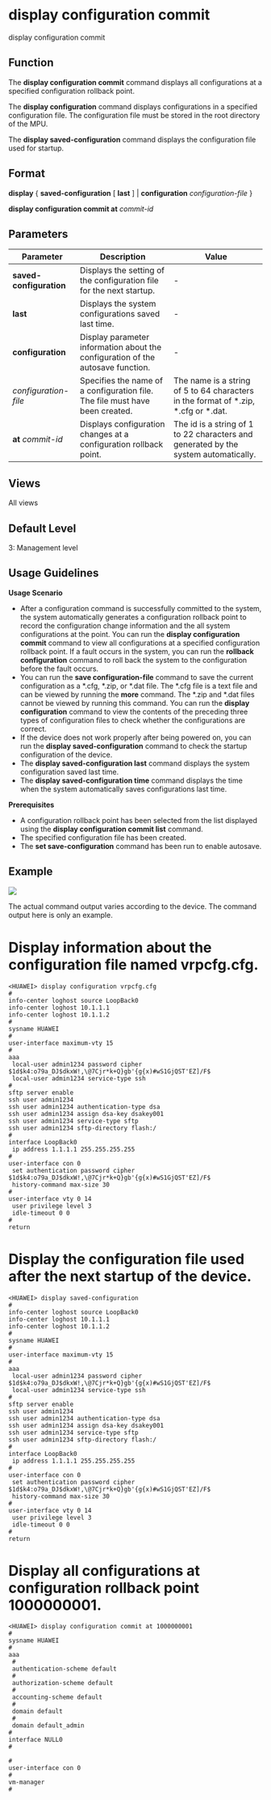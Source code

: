 display configuration commit
============================

display configuration commit

Function
--------



The **display configuration commit** command displays all configurations at a specified configuration rollback point.

The **display configuration** command displays configurations in a specified configuration file. The configuration file must be stored in the root directory of the MPU.

The **display saved-configuration** command displays the configuration file used for startup.




Format
------

**display** { **saved-configuration** [ **last** ] | **configuration** *configuration-file* }

**display configuration commit at** *commit-id*


Parameters
----------

| Parameter | Description | Value |
| --- | --- | --- |
| **saved-configuration** | Displays the setting of the configuration file for the next startup. | - |
| **last** | Displays the system configurations saved last time. | - |
| **configuration** | Display parameter information about the configuration of the autosave function. | - |
| *configuration-file* | Specifies the name of a configuration file. The file must have been created. | The name is a string of 5 to 64 characters in the format of \*.zip, \*.cfg or \*.dat. |
| **at** *commit-id* | Displays configuration changes at a configuration rollback point. | The id is a string of 1 to 22 characters and generated by the system automatically. |



Views
-----

All views


Default Level
-------------

3: Management level


Usage Guidelines
----------------

**Usage Scenario**

* After a configuration command is successfully committed to the system, the system automatically generates a configuration rollback point to record the configuration change information and the all system configurations at the point. You can run the **display configuration commit** command to view all configurations at a specified configuration rollback point. If a fault occurs in the system, you can run the **rollback configuration** command to roll back the system to the configuration before the fault occurs.
* You can run the **save configuration-file** command to save the current configuration as a \*.cfg, \*.zip, or \*.dat file. The \*.cfg file is a text file and can be viewed by running the **more** command. The \*.zip and \*.dat files cannot be viewed by running this command. You can run the **display configuration** command to view the contents of the preceding three types of configuration files to check whether the configurations are correct.
* If the device does not work properly after being powered on, you can run the **display saved-configuration** command to check the startup configuration of the device.
* The **display saved-configuration last** command displays the system configuration saved last time.
* The **display saved-configuration time** command displays the time when the system automatically saves configurations last time.

**Prerequisites**

* A configuration rollback point has been selected from the list displayed using the **display configuration commit list** command.
* The specified configuration file has been created.
* The **set save-configuration** command has been run to enable autosave.


Example
-------

![](../public_sys-resources/note_3.0-en-us.png) 

The actual command output varies according to the device. The command output here is only an example.


# Display information about the configuration file named vrpcfg.cfg.
```
<HUAWEI> display configuration vrpcfg.cfg
#                                                                               
info-center loghost source LoopBack0                                            
info-center loghost 10.1.1.1                                                    
info-center loghost 10.1.1.2                                                    
#
sysname HUAWEI
#
user-interface maximum-vty 15                                                                                                                       
#                                                                               
aaa                                                                             
 local-user admin1234 password cipher $1d$k4:o79a_DJ$dkxW!,\@7Cjr*k+Q}gb'{g{x)#wS1GjQST'EZ]/F$                                            
 local-user admin1234 service-type ssh                                                                                    
#
sftp server enable
ssh user admin1234
ssh user admin1234 authentication-type dsa 
ssh user admin1234 assign dsa-key dsakey001
ssh user admin1234 service-type sftp
ssh user admin1234 sftp-directory flash:/ 
#                                                                               
interface LoopBack0                                                             
 ip address 1.1.1.1 255.255.255.255                                             
#                                                                               
user-interface con 0                                                            
 set authentication password cipher $1d$k4:o79a_DJ$dkxW!,\@7Cjr*k+Q}gb'{g{x)#wS1GjQST'EZ]/F$     
 history-command max-size 30                                                    
#                                                                               
user-interface vty 0 14                                                         
 user privilege level 3       
 idle-timeout 0 0                                                               
#                                                                               
return

```

# Display the configuration file used after the next startup of the device.
```
<HUAWEI> display saved-configuration
#                                                                               
info-center loghost source LoopBack0                                            
info-center loghost 10.1.1.1                                                    
info-center loghost 10.1.1.2                                                    
#
sysname HUAWEI
#
user-interface maximum-vty 15                                                                                                                        
#                                                                               
aaa                                                                             
 local-user admin1234 password cipher $1d$k4:o79a_DJ$dkxW!,\@7Cjr*k+Q}gb'{g{x)#wS1GjQST'EZ]/F$                                                              
 local-user admin1234 service-type ssh                                                                                   
#
sftp server enable
ssh user admin1234
ssh user admin1234 authentication-type dsa 
ssh user admin1234 assign dsa-key dsakey001
ssh user admin1234 service-type sftp
ssh user admin1234 sftp-directory flash:/   
#                                                                             
interface LoopBack0                                                             
 ip address 1.1.1.1 255.255.255.255                                             
#                                                                               
user-interface con 0                                                            
 set authentication password cipher $1d$k4:o79a_DJ$dkxW!,\@7Cjr*k+Q}gb'{g{x)#wS1GjQST'EZ]/F$                    
 history-command max-size 30                                                    
#                                                                               
user-interface vty 0 14                                                         
 user privilege level 3                                                         
 idle-timeout 0 0                                                               
#                                                                               
return

```

# Display all configurations at configuration rollback point 1000000001.
```
<HUAWEI> display configuration commit at 1000000001
#
sysname HUAWEI
#
aaa
 #
 authentication-scheme default
 #
 authorization-scheme default
 #
 accounting-scheme default
 #
 domain default
 #
 domain default_admin
#
interface NULL0
#
            
#
user-interface con 0
#               
vm-manager
#

```